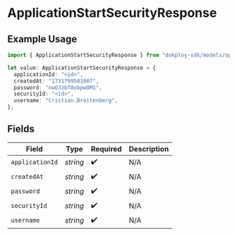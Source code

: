 # ApplicationStartSecurityResponse

## Example Usage

```typescript
import { ApplicationStartSecurityResponse } from "dokploy-sdk/models/operations";

let value: ApplicationStartSecurityResponse = {
  applicationId: "<id>",
  createdAt: "1731799501007",
  password: "nwOJzbT8obpwOM1",
  securityId: "<id>",
  username: "Cristian.Breitenberg",
};
```

## Fields

| Field              | Type               | Required           | Description        |
| ------------------ | ------------------ | ------------------ | ------------------ |
| `applicationId`    | *string*           | :heavy_check_mark: | N/A                |
| `createdAt`        | *string*           | :heavy_check_mark: | N/A                |
| `password`         | *string*           | :heavy_check_mark: | N/A                |
| `securityId`       | *string*           | :heavy_check_mark: | N/A                |
| `username`         | *string*           | :heavy_check_mark: | N/A                |